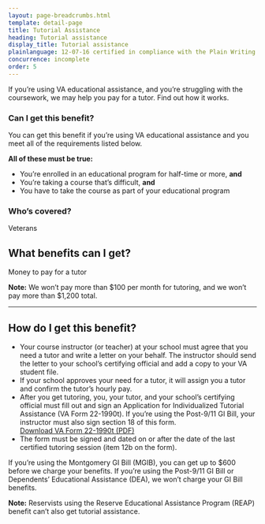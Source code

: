 ```yaml
---
layout: page-breadcrumbs.html
template: detail-page
title: Tutorial Assistance
heading: Tutorial assistance
display_title: Tutorial assistance
plainlanguage: 12-07-16 certified in compliance with the Plain Writing Act
concurrence: incomplete
order: 5
---
```


<div class="va-introtext">

If you’re using VA educational assistance, and you’re struggling with the coursework, we may help you pay for a tutor. Find out how it works.

</div>


<div class="feature" markdown="1">

### Can I get this benefit?
You can get this benefit if you’re using VA educational assistance and you meet all of the requirements listed below.

**All of these must be true:**
  - You’re enrolled in an educational program for half-time or more, **and**
  - You’re taking a course that’s difficult, **and**
  - You have to take the course as part of your educational program

### Who’s covered?
Veterans
</div>

## What benefits can I get?

Money to pay for a tutor

**Note:**
We won’t pay more than $100 per month for tutoring, and we won’t pay more than $1,200 total.

-----

## How do I get this benefit?

- Your course instructor (or teacher) at your school must agree that you need a tutor and write a letter on your behalf. The instructor should send the letter to your school’s certifying official and add a copy to your VA student file.
- If your school approves your need for a tutor, it will assign you a tutor and confirm the tutor’s hourly pay.
- After you get tutoring, you, your tutor, and your school’s certifying official must fill out and sign an Application for Individualized Tutorial Assistance (VA Form 22-1990t). If you’re using the Post-9/11 GI Bill, your instructor must also sign section 18 of this form. <br>
[Download VA Form 22-1990t (PDF)](https://www.vba.va.gov/pubs/forms/vba-22-1990t-are.pdf)
- The form must be signed and dated on or after the date of the last certified tutoring session (item 12b on the form).

If you’re using the Montgomery GI Bill (MGIB), you can get up to $600 before we charge your benefits.
If you’re using the Post-9/11 GI Bill or Dependents’ Educational Assistance (DEA), we won’t charge your GI Bill benefits.

**Note:** Reservists using the Reserve Educational Assistance Program (REAP) benefit can’t also get tutorial assistance.
